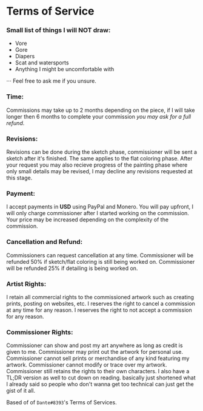  Terms of Service
==========================================
### Small list of things I will **NOT** draw:
* Vore
* Gore
* Diapers
* Scat and watersports
* Anything I might be uncomfortable with

⋅⋅⋅ Feel free to ask me if you unsure.

### Time:
Commissions may take up to 2 months depending on the piece, if I will take longer then 6 months to complete your commission *you may ask for a full refund*.

### Revisions:
Revisions can be done during the sketch phase, commissioner will be sent a sketch after it's finished. The same applies to the flat coloring phase. After your request you may also recieve progress of the painting phase where only small details may be revised, I may decline any revisions requested at this stage.

### Payment:
I accept payments in **USD** using PayPal and Monero. You will pay upfront, I will only charge commissioner after I started working on the commission. Your price may be increased depending on the complexity of the commission.

### Cancellation and Refund:
Commissioners can request cancellation at any time.
Commissioner will be refunded 50% if sketch/flat coloring is still being worked on.
Commissioner will be refunded 25% if detailing is being worked on.

### Artist Rights:
I retain all commercial rights to the commissioned artwork such as creating prints, posting on websites, etc.
I reserves the right to cancel a commission at any time for any reason.
I reserves the right to not accept a commission for any reason.

### Commissioner Rights:
Commissioner can show and post my art anywhere as long as credit is given to me. 
Commissioner may print out the artwork for personal use.
Commissioner cannot sell prints or merchandise of any kind featuring my artwork.
Commissioner cannot modify or trace over my artwork.
Commissioner still retains the rights to their own characters.
I also have a TL;DR version as well to cut down on reading. basically just shortened what I already said so people who don't wanna get too technical can just get the gist of it all.

Based of of `Dante#8393`'s Terms of Services.
